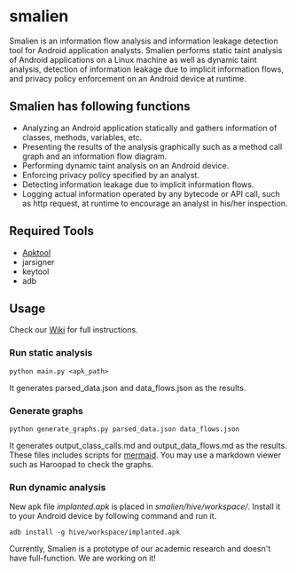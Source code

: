 # smalien

Smalien is an information flow analysis and information leakage detection tool for Android application analysts. Smalien performs static taint analysis of Android applications on a Linux machine as well as dynamic taint analysis, detection of information leakage due to implicit information flows, and privacy policy enforcement on an Android device at runtime.

## Smalien has following functions
- Analyzing an Android application statically and gathers information of classes, methods, variables, etc.
- Presenting the results of the analysis graphically such as a method call graph and an information flow diagram.
- Performing dynamic taint analysis on an Android device.
- Enforcing privacy policy specified by an analyst.
- Detecting information leakage due to implicit information flows.
- Logging actual information operated by any bytecode or API call, such as http request, at runtime to encourage an analyst in his/her inspection.

## Required Tools
- [Apktool](https://ibotpeaches.github.io/Apktool/)
- jarsigner
- keytool
- adb

## Usage
Check our [Wiki](https://github.com/h1nayoshi/smalien/wiki) for full instructions.
### Run static analysis
```
python main.py <apk_path>
```
It generates parsed_data.json and data_flows.json as the results.

### Generate graphs
```
python generate_graphs.py parsed_data.json data_flows.json
```
It generates output_class_calls.md and output_data_flows.md as the results. These files includes scripts for [mermaid](https://mermaidjs.github.io). You may use a markdown viewer such as Haroopad to check the graphs.

### Run dynamic analysis
New apk file *implanted.apk* is placed in *smalien/hive/workspace/*. Install it to your Android device by following command and run it.
```
adb install -g hive/workspace/implanted.apk
```

Currently, Smalien is a prototype of our academic research and doesn't have full-function. We are working on it!

